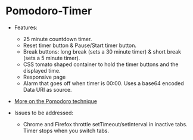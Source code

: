 # Pomodoro-Timer

  * Features:
      * 25 minute countdown timer.
      * Reset timer button & Pause/Start timer button.
      * Break buttons: long break (sets a 30 minute timer) & short break (sets a 5 minute timer).
      * CSS tomato shaped container to hold the timer buttons and the displayed time.
      * Responsive page
      * Alarm that goes off when timer is 00:00. Uses a base64 encoded Data URI as source.
  * [More on the Pomodoro technique](https://en.wikipedia.org/wiki/Pomodoro_Technique)
  
  
  * Issues to be addressed:
      * Chrome and Firefox throttle setTimeout/setInterval in inactive tabs. Timer stops when you switch tabs. 




